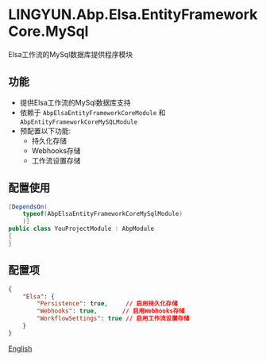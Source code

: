 # LINGYUN.Abp.Elsa.EntityFrameworkCore.MySql

Elsa工作流的MySql数据库提供程序模块

## 功能

* 提供Elsa工作流的MySql数据库支持
* 依赖于 `AbpElsaEntityFrameworkCoreModule` 和 `AbpEntityFrameworkCoreMySQLModule`
* 预配置以下功能:
  * 持久化存储
  * Webhooks存储
  * 工作流设置存储

## 配置使用

```csharp
[DependsOn(
    typeof(AbpElsaEntityFrameworkCoreMySqlModule)
    )]
public class YouProjectModule : AbpModule
{
}
```

## 配置项

```json
{
    "Elsa": {
        "Persistence": true,     // 启用持久化存储
        "Webhooks": true,       // 启用Webhooks存储
        "WorkflowSettings": true // 启用工作流设置存储
    }
}
```

[English](./README.EN.md)
